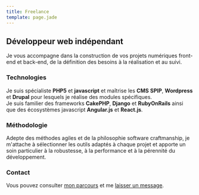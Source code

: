 ```yaml
---
title: Freelance
template: page.jade
---
```


## Développeur web indépendant

Je vous accompagne dans la construction de vos projets numériques front-end et back-end, de la définition des besoins à la réalisation et au suivi.

### Technologies
Je suis spécialiste **PHP5** et **javascript** et maîtrise les **CMS** **SPIP**, **Wordpress** et **Drupal** pour lesquels je réalise des modules spécifiques.  
Je suis familier des frameworks **CakePHP**, **Django** et **RubyOnRails** ainsi que des écosystèmes javascript **Angular.js** et **React.js**.

### Méthodologie
Adepte des méthodes agiles et de la philosophie software craftmanship, je m'attache à sélectionner les outils adaptés à chaque projet et apporte un soin particulier à la robustesse, à la performance et à la pérennité du développement.  

### Contact
Vous pouvez consulter [mon parcours](/pages/cv) et me [laisser un message](/pages/contact).

<!--
Sensibilisé aux bonne pratiques de SEO, de qualité et d'accessibilité, 
Au fil de mon parcours, j'ai acquis une vision globale de l'écosystème web, depuis les problématique d'administration système.
Je possède également une solide expérience en administration système orienté web.
Expérience dans la reprise de code légacy, accompagnement dans la durée.
-->
